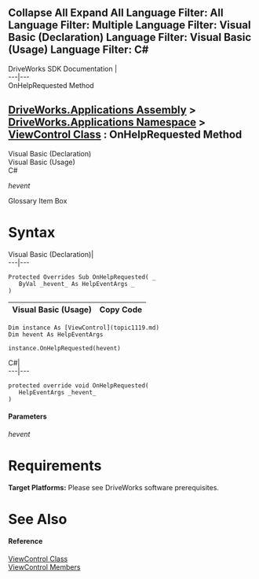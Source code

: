 Collapse All Expand All Language Filter: All  Language Filter: Multiple  Language Filter: Visual Basic (Declaration) Language Filter: Visual Basic (Usage) Language Filter: C#  
---  
DriveWorks SDK Documentation  |   
---|---  
OnHelpRequested Method   
  
[DriveWorks.Applications Assembly](topic13.md) > [DriveWorks.Applications Namespace](topic16.md) > [ViewControl Class](topic1119.md) : OnHelpRequested Method  
---  
  
Visual Basic (Declaration)    
Visual Basic (Usage)    
C# 

_hevent_
    

Glossary Item Box

# Syntax

Visual Basic (Declaration)|   
---|---  
      
    
    Protected Overrides Sub OnHelpRequested( _
       ByVal _hevent_ As HelpEventArgs _
    )   
  
Visual Basic (Usage)| Copy Code  
---|---  
      
    
    Dim instance As [ViewControl](topic1119.md)
    Dim hevent As HelpEventArgs
     
    instance.OnHelpRequested(hevent)  
  
C#|   
---|---  
      
    
    protected override void OnHelpRequested( 
       HelpEventArgs _hevent_
    )  
  
#### Parameters

 _hevent_
    

# Requirements

**Target Platforms:** Please see DriveWorks software prerequisites.

# See Also

#### Reference

[ViewControl Class](topic1119.md)   
[ViewControl Members](topic1120.md)


